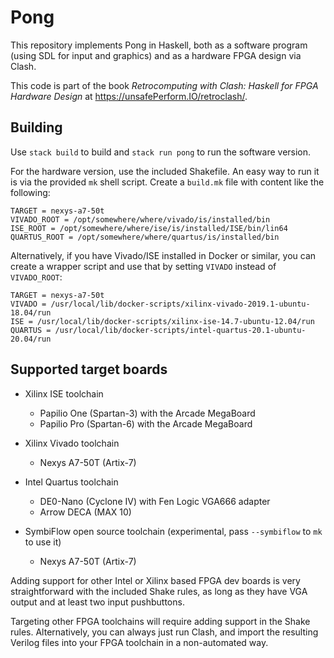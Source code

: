 # Pong

This repository implements Pong in Haskell, both as a software program
(using SDL for input and graphics) and as a hardware FPGA design via
Clash.

This code is part of the book *Retrocomputing with Clash: Haskell for
FPGA Hardware Design* at <https://unsafePerform.IO/retroclash/>.

## Building

Use `stack build` to build and `stack run pong` to run the software
version.

For the hardware version, use the included Shakefile. An easy way to
run it is via the provided `mk` shell script. Create a `build.mk` file
with content like the following:

    TARGET = nexys-a7-50t
    VIVADO_ROOT = /opt/somewhere/where/vivado/is/installed/bin
    ISE_ROOT = /opt/somewhere/where/ise/is/installed/ISE/bin/lin64
    QUARTUS_ROOT = /opt/somewhere/where/quartus/is/installed/bin
    
Alternatively, if you have Vivado/ISE installed in Docker or similar, you
can create a wrapper script and use that by setting `VIVADO` instead
of `VIVADO_ROOT`:

    TARGET = nexys-a7-50t
    VIVADO = /usr/local/lib/docker-scripts/xilinx-vivado-2019.1-ubuntu-18.04/run
    ISE = /usr/local/lib/docker-scripts/xilinx-ise-14.7-ubuntu-12.04/run
    QUARTUS = /usr/local/lib/docker-scripts/intel-quartus-20.1-ubuntu-20.04/run

## Supported target boards

* Xilinx ISE toolchain
  * Papilio One (Spartan-3) with the Arcade MegaBoard
  * Papilio Pro (Spartan-6) with the Arcade MegaBoard

* Xilinx Vivado toolchain
  * Nexys A7-50T (Artix-7)

* Intel Quartus toolchain
  * DE0-Nano (Cyclone IV) with Fen Logic VGA666 adapter
  * Arrow DECA (MAX 10)

* SymbiFlow open source toolchain (experimental, pass `--symbiflow` to `mk` to use it)
  * Nexys A7-50T (Artix-7)

Adding support for other Intel or Xilinx based FPGA dev boards is very
straightforward with the included Shake rules, as long as they have
VGA output and at least two input pushbuttons.

Targeting other FPGA toolchains will require adding support in the
Shake rules. Alternatively, you can always just run Clash, and import
the resulting Verilog files into your FPGA toolchain in a
non-automated way.

